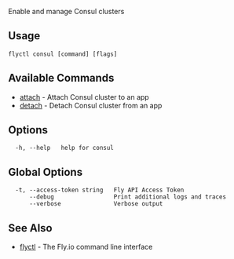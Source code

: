 Enable and manage Consul clusters

## Usage
~~~
flyctl consul [command] [flags]
~~~

## Available Commands
* [attach](/docs/flyctl/consul-attach/)	 - Attach Consul cluster to an app
* [detach](/docs/flyctl/consul-detach/)	 - Detach Consul cluster from an app

## Options

~~~
  -h, --help   help for consul
~~~

## Global Options

~~~
  -t, --access-token string   Fly API Access Token
      --debug                 Print additional logs and traces
      --verbose               Verbose output
~~~

## See Also

* [flyctl](/docs/flyctl/help/)	 - The Fly.io command line interface

